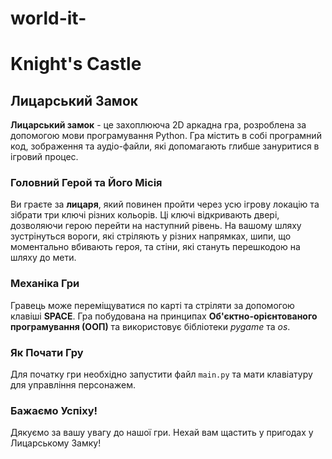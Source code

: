 # world-it-
<h1>Knight's Castle</h1>
<h2>Лицарський Замок</h2>
<p><strong>Лицарський замок</strong> - це захоплююча 2D аркадна гра, розроблена за допомогою мови програмування Python. Гра містить в собі програмний код, зображення та аудіо-файли, які допомагають глибше зануритися в ігровий процес.</p>
    
<h3>Головний Герой та Його Місія</h3>
<p>Ви граєте за <strong>лицаря</strong>, який повинен пройти через усю ігрову локацію та зібрати три ключі різних кольорів. Ці ключі відкривають двері, дозволяючи герою перейти на наступний рівень. На вашому шляху зустрінуться вороги, які стріляють у різних напрямках, шипи, що моментально вбивають героя, та стіни, які стануть перешкодою на шляху до мети.</p>
    
<h3>Механіка Гри</h3>
<p>Гравець може переміщуватися по карті та стріляти за допомогою клавіші <strong>SPACE</strong>. Гра побудована на принципах <strong>Об'єктно-орієнтованого програмування (ООП)</strong> та використовує бібліотеки <em>pygame</em> та <em>os</em>.</p>
    
<h3>Як Почати Гру</h3>
<p>Для початку гри необхідно запустити файл <code>main.py</code> та мати клавіатуру для управління персонажем.</p>
    
<h3>Бажаємо Успіху!</h3>
<p>Дякуємо за вашу увагу до нашої гри. Нехай вам щастить у пригодах у Лицарському Замку!</p>
